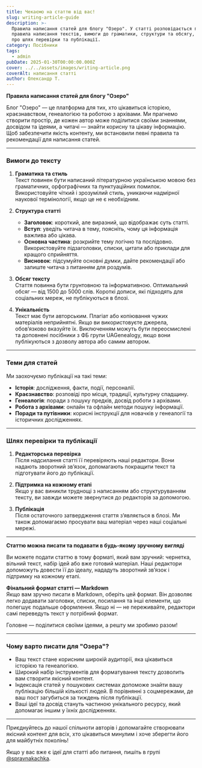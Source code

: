 ```yaml
---
title: Чекаємо на статтю від вас!
slug: writing-article-guide
description: >-
  Правила написання статей для блогу "Озеро". У статті розповідається про
  правила написання текстів, вимоги до граматики, структури та обсягу, а також
  про шлях перевірки та публікації.
category: Посібники
tags:
  - admin
pubDate: 2025-01-30T00:00:00.000Z
cover: ../../assets/images/writing-article.png
coverAlt: написання статті
author: Олександр Т.
---
```


**Правила написання статей для блогу "Озеро"**

Блог "Озеро" — це платформа для тих, хто цікавиться історією, краєзнавством, генеалогією та роботою з архівами. Ми прагнемо створити простір, де кожен автор може поділитися своїми знаннями, досвідом та ідеями, а читачі — знайти корисну та цікаву інформацію. Щоб забезпечити якість контенту, ми встановили певні правила та рекомендації для написання статей.

---

### **Вимоги до тексту**

1. **Граматика та стиль**  
   Текст повинен бути написаний літературною українською мовою без граматичних, орфографічних та пунктуаційних помилок. Використовуйте чіткий і зрозумілий стиль, уникаючи надмірної наукової термінології, якщо це не є необхідним.

2. **Структура статті**

   - **Заголовок**: короткий, але виразний, що відображає суть статті.
   - **Вступ**: уведіть читача в тему, поясніть, чому ця інформація важлива або цікава.
   - **Основна частина**: розкрийте тему логічно та послідовно. Використовуйте підзаголовки, списки, цитати або приклади для кращого сприйняття.
   - **Висновок**: підсумуйте основні думки, дайте рекомендації або залиште читача з питанням для роздумів.

3. **Обсяг тексту**  
   Стаття повинна бути грунтовною та інформативною. Оптимальний обсяг — від 1500 до 5000 слів. Короткі дописи, які підходять для соціальних мереж, не публікуються в блозі.

4. **Унікальність**  
   Текст має бути авторським. Плагіат або копіювання чужих матеріалів неприйнятні. Якщо ви використовуєте джерела, обов’язково вказуйте їх. Виключенням можуть бути переосмислені та доповнені посібники з ФБ групи UAGenealogy, якщо вони публікуються з дозволу автора або самим автором.

---

### **Теми для статей**

Ми заохочуємо публікації на такі теми:

- **Історія**: дослідження, факти, події, персоналії.
- **Краєзнавство**: розповіді про місця, традиції, культурну спадщину.
- **Генеалогія**: поради з пошуку предків, досвід роботи з архівами.
- **Робота з архівами**: онлайн та офлайн методи пошуку інформації.
- **Поради та путівники**: корисні інструкції для новачків у генеалогії та історичних дослідженнях.

---

### **Шлях перевірки та публікації**

1. **Редакторська перевірка**  
   Після надсилання статті її перевіряють наші редактори. Вони надають зворотний зв’язок, допомагають покращити текст та підготувати його до публікації.

2. **Підтримка на кожному етапі**  
   Якщо у вас виникли труднощі з написанням або структуруванням тексту, ви завжди можете звернутися до редакторів за допомогою.

3. **Публікація**  
   Після остаточного затвердження стаття з’являється в блозі. Ми також допомагаємо просувати ваш матеріал через наші соціальні мережі.

---

**Статтю можна писати та подавати в будь-якому зручному вигляді**  

Ви можете подати статтю в тому форматі, який вам зручний: чернетка, вільний текст, набір ідей або вже готовий матеріал. Наші редактори допоможуть довести її до ідеалу, нададуть зворотний зв’язок і підтримку на кожному етапі.  

**Фінальний формат статті — Markdown**  
Якщо вам зручно писати в Markdown, оберіть цей формат. Він дозволяє легко додавати заголовки, списки, посилання та інші елементи, що полегшує подальше оформлення. Якщо ні — не переживайте, редактори самі переведуть текст у потрібний формат.  

Головне — поділитися своїми ідеями, а решту ми зробимо разом!

---

### **Чому варто писати для "Озера"?**

- Ваш текст стане корисним широкій аудиторії, яка цікавиться історією та генеалогією.
- Широкий набір інструментів для форматування тексту дозволить вам створити якісний контент.
- Індексація статей у пошукових системах допоможе знайти вашу публікацію більшій кількості людей. В порівнянні з соцмережами, де ваш пост загубиться за тиждень після публікації.
- Ваші ідеї та досвід стануть частиною унікального ресурсу, який допомагає іншим у їхніх дослідженнях.

---

Приєднуйтесь до нашої спільноти авторів і допомагайте створювати якісний контент для всіх, хто цікавиться минулим і хоче зберегти його для майбутніх поколінь!

Якщо у вас вже є ідеї для статті або питання, пишіть в групі [@spravnakachka](https://t.me/spravnakachka).
